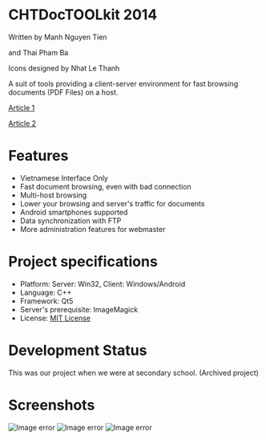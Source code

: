 # CHTDocTOOLkit 2014
Written by Manh Nguyen Tien 

and Thai Pham Ba

Icons designed by Nhat Le Thanh

A suit of tools providing a client-server environment for fast browsing documents (PDF Files) on a host.

[Article 1](http://chungta.vn/tin-tuc/nguoi-fpt/dh-fpt-trao-hoc-bong-tri-gia-260-trieu-dong-30626.html)

[Article 2](https://dantri.com.vn/giao-duc-khuyen-hoc/cau-hoc-tro-chuyen-ly-say-me-sang-tao-phan-mem-tin-hoc-1395416178.htm)


# Features
* Vietnamese Interface Only
* Fast document browsing, even with bad connection
* Multi-host browsing
* Lower your browsing and server's traffic for documents
* Android smartphones supported
* Data synchronization with FTP
* More administration features for webmaster

# Project specifications
* Platform: Server: Win32, Client: Windows/Android
* Language: C++
* Framework: Qt5
* Server's prerequisite: ImageMagick
* License: [MIT License](https://github.com/manhnt9/CHTDocTOOLkit/blob/master/LICENSE)

# Development Status
This was our project when we were at secondary school.
(Archived project)

# Screenshots
![Image error](https://cloud.githubusercontent.com/assets/11463928/6644551/88dfb1f8-c9e7-11e4-934b-dd32c6a3aa36.png)
![Image error](https://cloud.githubusercontent.com/assets/11463928/6644587/e470a2f2-c9e7-11e4-9f52-4fe012477553.png)
![Image error](https://cloud.githubusercontent.com/assets/11463928/6644586/e46f064a-c9e7-11e4-8263-c5d02d688e7f.png)


